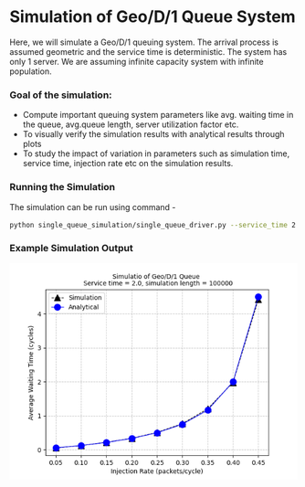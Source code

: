 # Simulation of Geo/D/1 Queue System

Here, we will simulate a Geo/D/1 queuing system. The arrival process is assumed geometric and the service time is deterministic. The system has only $1$ server. We are assuming infinite capacity system with infinite population.

### Goal of the simulation:
- Compute important queuing system parameters like avg. waiting time in the queue, avg.queue length, server utilization factor etc.
- To visually verify the simulation results with analytical results through plots
- To study the impact of variation in parameters such as simulation time, service time, injection rate etc on the simulation results.

### Running the Simulation
The simulation can be run using command - 
```bash
python single_queue_simulation/single_queue_driver.py --service_time 2.0 --simulation_length 100000 --save_dir "/single_queue_simulation/git_images"
```
### Example Simulation Output
![Compare Results](git_images/compare_svct_2.0_simlen_100000.png)

